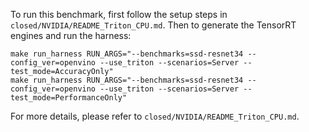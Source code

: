 To run this benchmark, first follow the setup steps in `closed/NVIDIA/README_Triton_CPU.md`. Then to generate the TensorRT engines and run the harness:

```
make run_harness RUN_ARGS="--benchmarks=ssd-resnet34 --config_ver=openvino --use_triton --scenarios=Server --test_mode=AccuracyOnly"
make run_harness RUN_ARGS="--benchmarks=ssd-resnet34 --config_ver=openvino --use_triton --scenarios=Server --test_mode=PerformanceOnly"
```

For more details, please refer to `closed/NVIDIA/README_Triton_CPU.md`.

